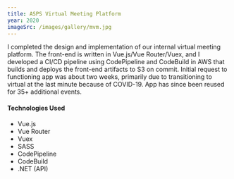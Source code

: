 ```yaml
---
title: ASPS Virtual Meeting Platform
year: 2020
imageSrc: /images/gallery/mvm.jpg
---
```


I completed the design and implementation of our internal virtual meeting platform. The front-end is written in Vue.js/Vue Router/Vuex, and I developed a CI/CD pipeline using CodePipeline and CodeBuild in AWS that builds and deploys the front-end artifacts to S3 on commit. Initial request to functioning app was about two weeks, primarily due to transitioning to virtual at the last minute because of COVID-19. App has since been reused for 35+ additional events.

#### Technologies Used

* Vue.js
* Vue Router
* Vuex
* SASS
* CodePipeline
* CodeBuild
* .NET (API)